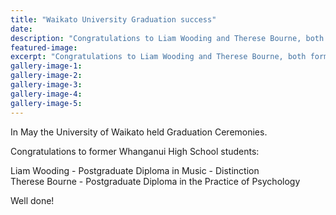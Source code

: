 ```yaml
---
title: "Waikato University Graduation success"
date: 
description: "Congratulations to Liam Wooding and Therese Bourne, both former WHS students, who graduated from the University of Waikato in May 2017."
featured-image: 
excerpt: "Congratulations to Liam Wooding and Therese Bourne, both former WHS students, who graduated from the University of Waikato in May 2017."
gallery-image-1: 
gallery-image-2: 
gallery-image-3: 
gallery-image-4: 
gallery-image-5: 
---
```


<p>In May the University of Waikato held Graduation Ceremonies.</p>
<p>Congratulations to former Whanganui High School students:</p>
<p>Liam Wooding - Postgraduate Diploma in Music - Distinction<br />Therese Bourne - Postgraduate Diploma in the Practice of Psychology</p>
<p>Well done!</p>

